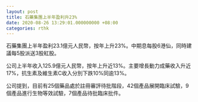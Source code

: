 ```yaml
---
layout: post
title: 石藥集團上半年盈利升23%
date: 2020-08-26 13:29:01.000000000 +08:00
categories: rthk
---
```


石藥集團上半年盈利23.1億元人民幣，按年上升23%。中期息每股6港仙，同時建議每5股派送3股紅股。

公司上半年收入125.9億元人民幣，按年上升近13%。主要增長動力成藥收入升近17%，抗生素及維生素C收入分別下跌10%同逾13%。

公司提到，目前有25個藥品處於註冊審評待批階段，42個產品展開臨床試驗，9個產品進行生物等效試驗，7個產品待批臨床批件。
